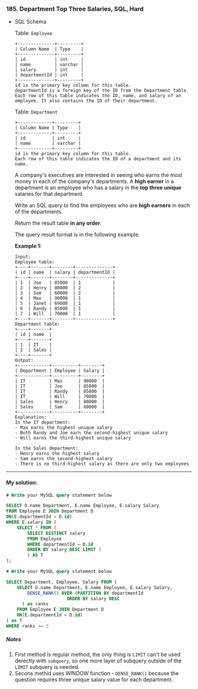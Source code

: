 ### 185. Department Top Three Salaries, SQL, Hard

- SQL Schema

  Table: `Employee`

  ```
  +--------------+---------+
  | Column Name  | Type    |
  +--------------+---------+
  | id           | int     |
  | name         | varchar |
  | salary       | int     |
  | departmentId | int     |
  +--------------+---------+
  id is the primary key column for this table.
  departmentId is a foreign key of the ID from the Department table.
  Each row of this table indicates the ID, name, and salary of an employee. It also contains the ID of their department.
  ```

   

  Table: `Department`

  ```
  +-------------+---------+
  | Column Name | Type    |
  +-------------+---------+
  | id          | int     |
  | name        | varchar |
  +-------------+---------+
  id is the primary key column for this table.
  Each row of this table indicates the ID of a department and its name.
  ```

   

  A company's executives are interested in seeing who earns the most money in each of the company's departments. A **high earner** in a department is an employee who has a salary in the **top three unique** salaries for that department.

  Write an SQL query to find the employees who are **high earners** in each of the departments.

  Return the result table **in any order**.

  The query result format is in the following example.

   

  **Example 1:**

  ```
  Input: 
  Employee table:
  +----+-------+--------+--------------+
  | id | name  | salary | departmentId |
  +----+-------+--------+--------------+
  | 1  | Joe   | 85000  | 1            |
  | 2  | Henry | 80000  | 2            |
  | 3  | Sam   | 60000  | 2            |
  | 4  | Max   | 90000  | 1            |
  | 5  | Janet | 69000  | 1            |
  | 6  | Randy | 85000  | 1            |
  | 7  | Will  | 70000  | 1            |
  +----+-------+--------+--------------+
  Department table:
  +----+-------+
  | id | name  |
  +----+-------+
  | 1  | IT    |
  | 2  | Sales |
  +----+-------+
  Output: 
  +------------+----------+--------+
  | Department | Employee | Salary |
  +------------+----------+--------+
  | IT         | Max      | 90000  |
  | IT         | Joe      | 85000  |
  | IT         | Randy    | 85000  |
  | IT         | Will     | 70000  |
  | Sales      | Henry    | 80000  |
  | Sales      | Sam      | 60000  |
  +------------+----------+--------+
  Explanation: 
  In the IT department:
  - Max earns the highest unique salary
  - Both Randy and Joe earn the second-highest unique salary
  - Will earns the third-highest unique salary
  
  In the Sales department:
  - Henry earns the highest salary
  - Sam earns the second-highest salary
  - There is no third-highest salary as there are only two employees
  ```

---
#### My solution:

```SQL
# Write your MySQL query statement below

SELECT D.name Department, E.name Employee, E.salary Salary 
FROM Employee E JOIN Department D
ON(E.departmentId = D.id)
WHERE E.salary IN (
    SELECT * FROM (
        SELECT DISTINCT salary 
        FROM Employee
        WHERE departmentId = D.id
        ORDER BY salary DESC LIMIT 3
        ) AS T
);


```
```sql
# Write your MySQL query statement below

SELECT Department, Employee, Salary FROM (
    SELECT D.name Department, E.name Employee, E.salary Salary, 
  		DENSE_RANK() OVER (PARTITION BY departmentId
                       ORDER BY salary DESC
      ) as ranks
    FROM Employee E JOIN Department D
    ON(E.departmentId = D.id)
) as T
WHERE ranks <= 3
```



##### Notes

1. First method is regular method, the only thing is `LIMIT` can't be used derectly with `subquery`, so  one more layer of subquery outside of the `LIMIT` subquery is needed. 
1. Secons methid uses WINDOW function - `DENSE_RANK()` because the question requires three unique salary value for each department. 

